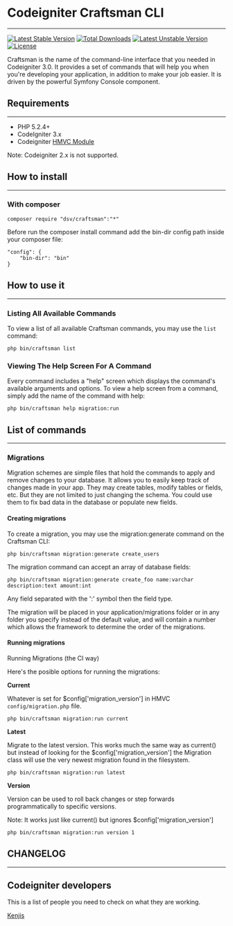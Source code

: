 # Codeigniter Craftsman CLI #
---

[![Latest Stable Version](https://poser.pugx.org/dsv/craftsman/v/stable)](https://packagist.org/packages/dsv/craftsman) [![Total Downloads](https://poser.pugx.org/dsv/craftsman/downloads)](https://packagist.org/packages/dsv/craftsman) [![Latest Unstable Version](https://poser.pugx.org/dsv/craftsman/v/unstable)](https://packagist.org/packages/dsv/craftsman) [![License](https://poser.pugx.org/dsv/craftsman/license)](https://packagist.org/packages/dsv/craftsman)

Craftsman is the name of the command-line interface that you needed in Codeigniter 3.0. It provides a set of commands that will help you when you're developing your application, in addition to make your job easier. It is driven by the powerful Symfony Console component.

## Requirements 
---

* PHP 5.2.4+
* CodeIgniter 3.x
* Codeigniter [HMVC Module](https://bitbucket.org/wiredesignz/codeigniter-modular-extensions-hmvc)

Note: Codeigniter 2.x is not supported.

## How to install
---

### With composer 

```
composer require "dsv/craftsman":"*"
```

Before run the composer install command add the bin-dir config path inside your composer file:

```
"config": {
    "bin-dir": "bin"
}	
```
## How to use it
---

### Listing All Available Commands

To view a list of all available Craftsman commands, you may use the ```list``` command:

```
php bin/craftsman list
```

### Viewing The Help Screen For A Command 

Every command includes a "help" screen which displays the command's available arguments and options. 
To view a help screen from a command, simply add the name of the command with help:

```
php bin/craftsman help migration:run
```

## List of commands
---

### Migrations 

Migration schemes are simple files that hold the commands to apply and remove changes to your database. It allows you to easily keep track of changes made in your app. They may create tables, modify tables or fields, etc. But they are not limited to just changing the schema. You could use them to fix bad data in the database or populate new fields.

#### Creating migrations

To create a migration, you may use the migration:generate command on the Craftsman CLI:

```
php bin/craftsman migration:generate create_users
```

The migration command can accept an array of database fields:

```
php bin/craftsman migration:generate create_foo name:varchar description:text amount:int
```

Any field separated with the ':' symbol then the field type.

The migration will be placed in your application/migrations folder or in any folder you specify instead of the default value, and will contain a number which allows the framework to determine the order of the migrations.

#### Running migrations

Running Migrations (the CI way)

Here's the posible options for running the migrations:

**Current**

Whatever is set for $config['migration_version'] in HMVC ```config/migration.php``` file.

```
php bin/craftsman migration:run current
```

**Latest**

Migrate to the latest version. This works much the same way as current() but instead of looking for the $config['migration_version'] the Migration class will use the very newest migration found in the filesystem.

```
php bin/craftsman migration:run latest
```

**Version**

Version can be used to roll back changes or step forwards programmatically to specific versions. 

Note: It works just like current() but ignores $config['migration_version']

```
php bin/craftsman migration:run version 1
```

## CHANGELOG
---


## Codeigniter developers

This is a list of people you need to check on what they are working.

[Kenjis](https://github.com/kenjis/)